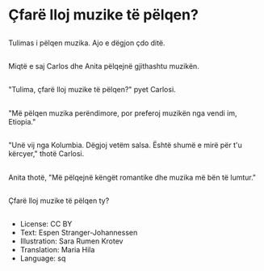 # Çfarë lloj muzike të pëlqen?

##
Tulimas i pëlqen muzika. Ajo e dëgjon çdo ditë.

##
Miqtë e saj Carlos dhe Anita pëlqejnë gjithashtu muzikën.

##
"Tulima, çfarë lloj muzike të pëlqen?" pyet Carlosi.

##
"Më pëlqen muzika perëndimore, por preferoj muzikën nga vendi im, Etiopia."

##
"Unë vij nga Kolumbia. Dëgjoj vetëm salsa. Është shumë e mirë për t'u kërcyer," thotë Carlosi.

##
Anita thotë, "Më pëlqejnë këngët romantike dhe muzika më bën të lumtur."

##
Çfarë lloj muzike të pëlqen ty?

##
* License: CC BY
* Text: Espen Stranger-Johannessen
* Illustration: Sara Rumen Krotev
* Translation: Maria Hila
* Language: sq
